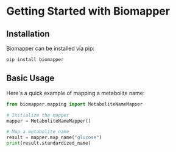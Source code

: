 # Getting Started with Biomapper

## Installation

Biomapper can be installed via pip:

```pip install biomapper```

## Basic Usage

Here's a quick example of mapping a metabolite name:

```python
from biomapper.mapping import MetaboliteNameMapper

# Initialize the mapper
mapper = MetaboliteNameMapper()

# Map a metabolite name
result = mapper.map_name("glucose")
print(result.standardized_name)
